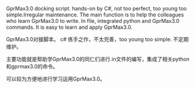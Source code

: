 GprMax3.0 docking script. hands-on by C#, not too perfect, too young too simple.Irregular maintenance.
The main function is to help the colleagues who learn GprMax3.0 to write. In file, integrated python and GprMax3.0 commands.
It is easy to learn and apply GprMax3.0.

GprMax3.0对接脚本。
c# 练手之作，不太完善，too young too simple.
不定期维护。

主要功能就是帮助学GprMax3.0的同仁们进行.in文件的编写，集成了相关python和gprmax3.0的命令。

可以较为方便地进行学习运用GprMax3.0。
